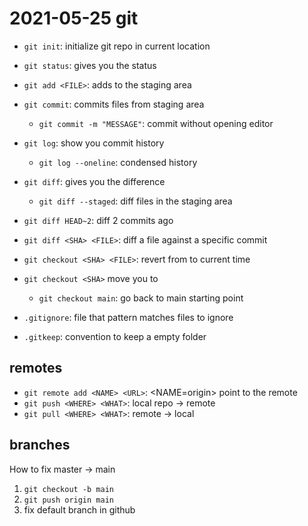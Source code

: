 # 2021-05-25 git

- `git init`: initialize git repo in current location
- `git status`: gives you the status
- `git add <FILE>`: adds <FILE> to the staging area
- `git commit`: commits files from staging area
    - `git commit -m "MESSAGE"`: commit without opening editor
- `git log`: show you commit history
    - `git log --oneline`: condensed history

- `git diff`: gives you the difference
    - `git diff --staged`: diff files in the staging area

- `git diff HEAD~2`: diff 2 commits ago
- `git diff <SHA> <FILE>`: diff a file against a specific commit

- `git checkout <SHA> <FILE>`: revert <FILE> from <SHA> to current time
- `git checkout <SHA>` move you to <SHA>
    - `git checkout main`: go back to main starting point

- `.gitignore`: file that pattern matches files to ignore
- `.gitkeep`: convention to keep a empty folder

## remotes

- `git remote add <NAME> <URL>`: <NAME=origin> point to the remote <URL>
- `git push <WHERE> <WHAT>`: local repo -> remote
- `git pull <WHERE> <WHAT>`: remote -> local

## branches
    
How to fix master -> main
    
1. `git checkout -b main`
2. `git push origin main`
3. fix default branch in github
